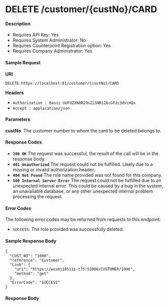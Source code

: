 

# DELETE /customer/{custNo}/CARD

#### Description

- Requires API Key: Yes
- Requires System Administrator: No
- Requires Counterpoint Registration option: Yes
- Requires Company Administrator: Yes

#### Sample Request

**URI**

`DELETE https://localhost:81/customer/{custNo}/CARD`

**Headers**
- `Authorization : Basic UUFUZXN0R29sZi5NR1I6cGFzc3dvcmQx`
- `Accept : application/json`

#### Parameters
**custNo**: The customer number to whom the card to be deleted belongs to.

#### Response Codes
- **<code>200 OK</code>** The request was successful, the result of the call will be in the response body.
- **<code>401 Unauthorized</code>** The request could not be fulfilled. Likely due to a missing or invalid authorization header.
- **<code>404 Not Found</code>** The role name provided was not found for this company.
- **<code>500 Internal Server Error</code>** The request could not be fulfilled due to an unexpected internal error. This could be caused by a bug in the system, an unavailable database, or any other unexpected internal problem processing the request.
 
#### Error Codes
The following error codes may be returned from requests to this endpoint:
- `SUCCESS`: The role provided was successfully deleted.

#### Sample Response Body

```
{
  "CUST_NO": "1000",
  "reference": "Customer",
  "Link": {
    "uri": "https://wusmj185111-t75:52000/CUSTOMER/1000",
    "method": "get"
  },
  "ErrorCode": "SUCCESS"
}
```

#### Response Body
